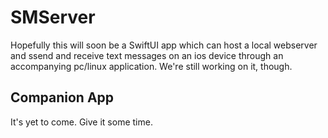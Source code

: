 # SMServer
Hopefully this will soon be a SwiftUI app which can host a local webserver and ssend and receive text messages on an ios device through an accompanying pc/linux application. We're still working on it, though. 

## Companion App
It's yet to come. Give it some time.

